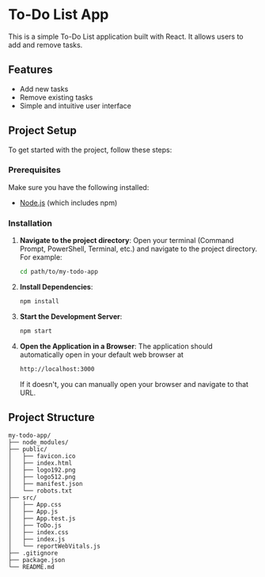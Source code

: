 # To-Do List App

This is a simple To-Do List application built with React. It allows users to add and remove tasks.

## Features

- Add new tasks
- Remove existing tasks
- Simple and intuitive user interface

## Project Setup

To get started with the project, follow these steps:

### Prerequisites

Make sure you have the following installed:

- [Node.js](https://nodejs.org/) (which includes npm)

### Installation

1. **Navigate to the project directory**:
   Open your terminal (Command Prompt, PowerShell, Terminal, etc.) and navigate to the project directory. For example:
   ```sh
   cd path/to/my-todo-app
   ```
2. **Install Dependencies**:
    ```sh
   npm install
    ```
3. **Start the Development Server**:
    ```sh
   npm start
    ```
4. **Open the Application in a Browser**:
   The application should automatically open in your default web browser at
   ```sh
   http://localhost:3000
   ```
   If it doesn't, you can manually open your browser and navigate to that URL.

## Project Structure

```plaintext
my-todo-app/
├── node_modules/
├── public/
│   ├── favicon.ico
│   ├── index.html
│   ├── logo192.png
│   ├── logo512.png
│   ├── manifest.json
│   └── robots.txt
├── src/
│   ├── App.css
│   ├── App.js
│   ├── App.test.js
│   ├── ToDo.js
│   ├── index.css
│   ├── index.js
│   └── reportWebVitals.js
├── .gitignore
├── package.json
└── README.md




